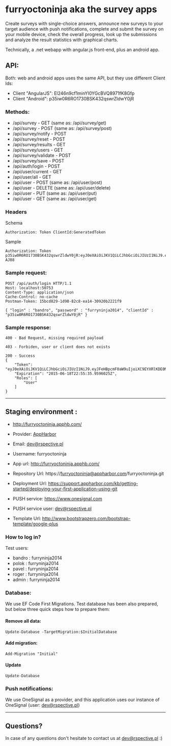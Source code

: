 # furryoctoninja aka the survey apps

Create surveys with single-choice answers, announce new surveys to your target audience with push notifications, complete and submit the survey on your mobile device, check the overall progress, look up the submissions and analyze the result statistics with graphical charts.

Technically, a .net webapp with angular.js front-end, plus an android app.

## API:
Both: web and android apps uses the same API, but they use different Client Ids:

- Client "AngularJS": El246n9cf1minYI0YGcBVQ8971fK8Gfp
- Client "Android": p35iw0R6RO1730BSK432qswrZldwY0jR

### Methods:

- /api/survey - GET (same as: /api/survey/get)
- /api/survey - POST (same as: /api/survey/post)
- /api/survey/notify - POST
- /api/survey/reset - POST
- /api/survey/results - GET
- /api/survey/users - GET
- /api/survey/validate - POST
- /api/survey/save - POST
- /api/auth/login - POST
- /api/user/current - GET
- /api/user/all - GET
- /api/user - POST (same as: /api/user/post)
- /api/user - DELETE (same as: /api/user/delete)
- /api/user - PUT (same as: /api/user/put)
- /api/user - GET (same as: /api/user/get)

### Headers

Schema

```
Authorization: Token ClientId:GeneratedToken
```

Sample

```
Authorization: Token p35iw0R6RO1730BSK432qswrZldwY0jR:eyJ0eXAiOiJKV1QiLCJhbGciOiJIUzI1NiJ9.eyJFeHBpcmF0aW9uIjoiXC9EYXRlKDE0MzQ2Njg0ODU2MDcpXC8iLCJDbGllbnQiOiJhbmRyb2lkbW9iaWxlIiwiVXNlcklkIjoxLCJSb2xlcyI6WyJVc2VyIl19.NOfH0mZP0qqIaXNvJTHGy4jubNBMkaG5phlN1t-AJ88
```

### Sample request:

```
POST /api/auth/login HTTP/1.1
Host: localhost:50753
Content-Type: application/json
Cache-Control: no-cache
Postman-Token: 15bcd829-1d98-82c8-ea14-30920b2221f9

{ "login" : "bandro", "password" : "furryninja2014", "clientId" : "p35iw0R6RO1730BSK432qswrZldwY0jR" }
```

### Sample response:

```
400 - Bad Request, missing required payload
```

```
403 - Forbiden, user or client does not exists
```

```
200 - Success
{
    "Token": "eyJ0eXAiOiJKV1QiLCJhbGciOiJIUzI1NiJ9.eyJFeHBpcmF0aW9uIjoiXC9EYXRlKDE0MzQ2Njg0NDA1MjQpXC8iLCJDbGllbnQiOiJhbmRyb2lkbW9iaWxlIiwiVXNlcklkIjoxLCJSb2xlcyI6WyJVc2VyIl19.lunA5forY3VlaewaguFXr3nPfNKXQfXbPClY3p7pDyY",
    "Expiration": "2015-06-18T22:55:35.9596025Z",
    "Roles": [
        "User"
    ]
}
```

------

## Staging environment :
- http://furryoctoninja.apphb.com/

- Provider: [AppHarbor](https://appharbor.com)

- Email: dev@rspective.pl

- Username: furryoctoninja

- App url:	http://furryoctoninja.apphb.com/

- Repository Url: https://furryoctoninja@appharbor.com/furryoctoninja.git

- Deployment Url: https://support.appharbor.com/kb/getting-started/deploying-your-first-application-using-git

- PUSH service: https://www.onesignal.com

- PUSH service user: dev@rspective.pl

- Template Url: http://www.bootstrapzero.com/bootstrap-template/google-plus

### How to log in? 
Test users:

- bandro	: furryninja2014
- polok		: furryninja2014
- pavel		: furryninja2014
- roger		: furryninja2014
- admin		: furryninja2014

### Database: 
We use EF Code First Migrations. Test database has been also prepared, but below three quick steps how to prepare them:

#### Remove all data:
```
Update-Database -TargetMigration:$InitialDatabase 
```

#### Add migration:
```
Add-Migration "Initial"
```

#### Update
```
Update-Database
```

### Push notifications:
We use OneSignal as a provider, and this application uses our instance of OneSignal (user: dev@rspective.pl)

-----

## Questions?
In case of any questions don't hesitate to contact us at dev@rspective.pl :)
